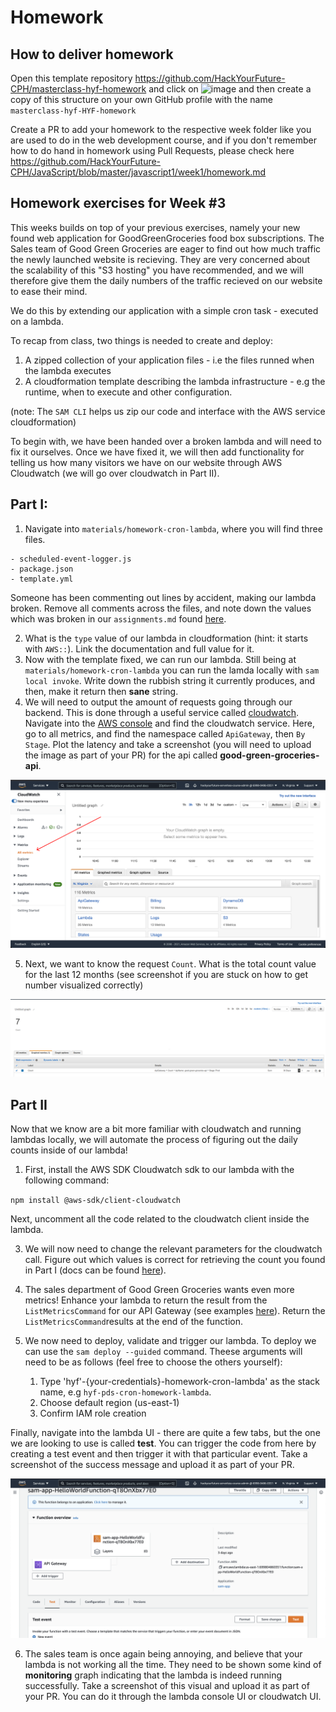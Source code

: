 # Homework

## How to deliver homework

Open this template repository https://github.com/HackYourFuture-CPH/masterclass-hyf-homework and click on ![image](https://user-images.githubusercontent.com/6642037/115988976-3796da80-a5bc-11eb-9184-554a2218b2ae.png) and then create a copy of this structure on your own GitHub profile with the name `masterclass-hyf-HYF-homework`

Create a PR to add your homework to the respective week folder like you are used to do in the web development course, and if you don't remember how to do hand in homework using Pull Requests, please check here https://github.com/HackYourFuture-CPH/JavaScript/blob/master/javascript1/week1/homework.md

## Homework exercises for Week #3

This weeks builds on top of your previous exercises, namely your new found web application for GoodGreenGroceries food box subscriptions. The Sales team of Good Green Groceries are eager to find out how much traffic the newly launched website is recieving. They are very concerned about the scalability of this "S3 hosting" you have recommended, and we will therefore give them the daily numbers of the traffic recieved on our website to ease their mind.

We do this by extending our application with a simple cron task - executed on a lambda.

To recap from class, two things is needed to create and deploy:

1. A zipped collection of your application files - i.e the files runned when the lambda executes
2. A cloudformation template describing the lambda infrastructure - e.g the runtime, when to execute and other configuration.

(note: The `SAM CLI` helps us zip our code and interface with the AWS service cloudformation)

To begin with, we have been handed over a broken lambda and will need to fix it ourselves. Once we have fixed it, we will then add functionality for telling us how many visitors we have on our website through AWS Cloudwatch (we will go over cloudwatch in Part II).

## Part I:

1. Navigate into `materials/homework-cron-lambda`, where you will find three files.

```
- scheduled-event-logger.js
- package.json
- template.yml
```

Someone has been commenting out lines by accident, making our lambda broken. Remove all comments across the files, and note down the values which was broken in our `assignments.md` found [here](https://github.com/HackYourFuture-CPH/hyf-serverless-course/blob/main/week3/materials/homework-cron-lambda/assignments.md]).

2. What is the `type` value of our lambda in cloudformation (hint: it starts with `AWS::`). Link the documentation and full value for it.
3. Now with the template fixed, we can run our lambda. Still being at `materials/homework-cron-lambda` you can run the lamda locally with `sam local invoke`. Write down the rubbish string it currently produces, and then, make it return then **sane** string.
4. We will need to output the amount of requests going through our backend. This is done through a useful service called [cloudwatch](https://aws.amazon.com/cloudwatch/). Navigate into the [AWS console](https://console.aws.amazon.com) and find the cloudwatch service. Here, go to all metrics, and find the namespace called `ApiGateway`, then `By Stage`. Plot the latency and take a screenshot (you will need to upload the image as part of your PR) for the api called **good-green-groceries-api**.

![Kiku](../images/cloudwatch_metrics.png)

5. Next, we want to know the request `Count`. What is the total count value for the last 12 months (see screenshot if you are stuck on how to get number visualized correctly)

![Kiku](../images/cloudwatch_api_count.png)

## Part II

Now that we know are a bit more familiar with cloudwatch and running lambdas locally, we will automate the process of figuring out the daily counts inside of our lambda!

1. First, install the AWS SDK Cloudwatch sdk to our lambda with the following command:

`npm install @aws-sdk/client-cloudwatch`

Next, uncomment all the code related to the cloudwatch client inside the lambda.

3. We will now need to change the relevant parameters for the cloudwatch call. Figure out which values is correct for retrieving the count you found in Part I (docs can be found [here](https://docs.aws.amazon.com/apigateway/latest/developerguide/api-gateway-metrics-and-dimensions.html)).

4. The sales department of Good Green Groceries wants even more metrics! Enhance your lambda to return the result from the `ListMetricsCommand` for our API Gateway (see examples [here](https://docs.aws.amazon.com/sdk-for-javascript/v3/developer-guide/cloudwatch-examples-getting-metrics.html)). Return the `ListMetricsCommand`results at the end of the function. 

6. We now need to deploy, validate and trigger our lambda. To deploy we can use the `sam deploy --guided` command. Theese arguments will need to be as follows (feel free to choose the others yourself):

   1. Type 'hyf'-{your-credentials}-homework-cron-lambda' as the stack name, e.g `hyf-pds-cron-homework-lambda`.
   2. Choose default region (us-east-1)
   3. Confirm IAM role creation

Finally, navigate into the lambda UI - there are quite a few tabs, but the one we are looking to use is called **test**. You can trigger the code from here by creating a test event and then trigger it with that particular event. Take a screenshot of the success message and upload it as part of your PR.

![Kiku](../images/lambda_invoke_ui.png)

6. The sales team is once again being annoying, and believe that your lambda is not working all the time. They need to be shown some kind of **monitoring** graph indicating that the lambda is indeed running successfully. Take a screenshot of this visual and upload it as part of your PR. You can do it through the lambda console UI or cloudwatch UI.
